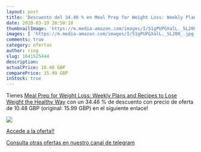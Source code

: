 ```yaml
---
layout: post
title: 'Descuento del 34.46 % en Meal Prep for Weight Loss: Weekly Plans '
date: 2020-03-19 20:50:18
thumbnailImage: 'https://m.media-amazon.com/images/I/51gPUPGXalL._SL200_.jpg'
images: [ 'https://m.media-amazon.com/images/I/51gPUPGXalL._SL200_.jpg' ]
comments: true
category: ofertas
author: ring
slug: 1641525444
description:
actualPrice: 10.48 GBP
comparePrice: 15.99 GBP
inStock: true
---
```


Tienes [Meal Prep for Weight Loss: Weekly Plans and Recipes to Lose Weight the Healthy Way](https://www.amazon.com/dp/1641525444/?tag=redken08-20) con un 34.46 % de descuento con precio de oferta de 10.48 GBP (original: 15.99 GBP) en el siguiente enlace!

[![](https://m.media-amazon.com/images/I/51gPUPGXalL._SL200_.jpg)](https://www.amazon.com/dp/1641525444/?tag=redken08-20)

[Accede a la oferta!!](https://www.amazon.com/dp/1641525444/?tag=redken08-20)

[Consulta otras ofertas en nuestro canal de telegram](https://t.me/s/ofertas25)
